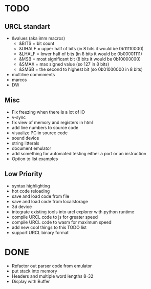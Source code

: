 # TODO
## URCL standart
* &values (aka imm macros) 
    * &BITS = bit count
    * &UHALF = upper half of bits (in 8 bits it would be 0b11110000)
    * &LHALF = lower half of bits (in 8 bits it would be 0b00001111)
    * &MSB = most significant bit (8 bits it would be 0b10000000)
    * &SMAX = max signed value (so 127 in 8 bits)
    * &SMSB = the second to highest bit (so 0b01000000 in 8 bits)
* multiline commments
* marcos
* DW


## Misc
* Fix freezing when there is a lot of IO
* v-sync
* fix view of memory and registers in html
* add line numbers to source code
* visualize PC in source code
* sound device
* string litterals
* document emulator
* add something for automated testing either a port or an instruction
* Option to list examples

## Low Priority
* syntax highlighting
* hot code reloading
* save and load code from file
* save and load code from localstorage
* 3d device
* integrate existing tools into urcl explorer with python runtime
* compile URCL code to js for greater speed
* compile URCL code to wasm for maximum speed
* add new cool things to this TODO list
* support URCL binary format

# DONE
* Refactor out parser code from emulator
* put stack into memory
* Headers and multiple word lengths 8-32
* Display with Buffer
